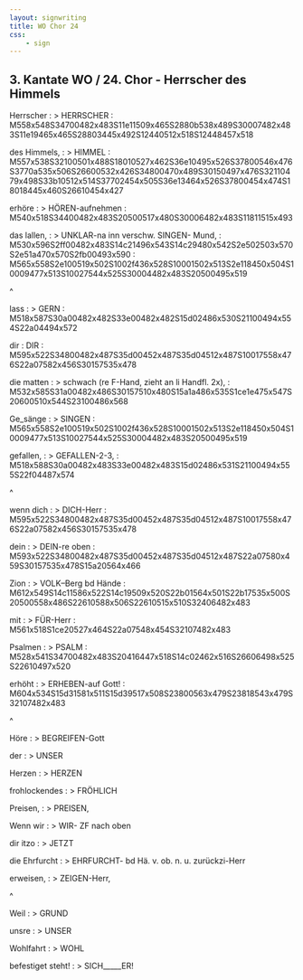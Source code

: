 ```yaml
---
layout: signwriting
title: WO Chor 24
css:
    - sign
---
```


<!--
https://www.signbank.org/signpuddle2.0/searchword.php
https://www.sutton-signwriting.io/signmaker
-->

## 3. Kantate WO / 24. Chor - Herrscher des Himmels

Herrscher
: > HERRSCHER
: M558x548S34700482x483S11e11509x465S2880b538x489S30007482x483S11e19465x465S28803445x492S12440512x518S12448457x518

des Himmels,
: > HIMMEL
: M557x538S32100501x488S18010527x462S36e10495x526S37800546x476S3770a535x506S26600532x426S34800470x489S30150497x476S32110479x498S33b10512x514S37702454x505S36e13464x526S37800454x474S18018445x460S26610454x427

erhöre
: >  HÖREN-aufnehmen
: M540x518S34400482x483S20500517x480S30006482x483S11811515x493

das lallen,
: > UNKLAR-na inn verschw. SINGEN- Mund,
: M530x596S2ff00482x483S14c21496x543S14c29480x542S2e502503x570S2e51a470x570S2fb00493x590
: M565x558S2e100519x502S1002f436x528S10001502x513S2e118450x504S10009477x513S10027544x525S30004482x483S20500495x519

^

lass
: > GERN
: M518x587S30a00482x482S33e00482x482S15d02486x530S21100494x554S22a04494x572

dir
: DIR
: M595x522S34800482x487S35d00452x487S35d04512x487S10017558x476S22a07582x456S30157535x478

die matten
: > schwach (re F-Hand, zieht an li Handfl. 2x),
: M532x585S31a00482x486S30157510x480S15a1a486x535S1ce1e475x547S20600510x544S23100486x568

Ge_sänge
: > SINGEN 
: M565x558S2e100519x502S1002f436x528S10001502x513S2e118450x504S10009477x513S10027544x525S30004482x483S20500495x519

gefallen,
: > GEFALLEN-2-3,
: M518x588S30a00482x483S33e00482x483S15d02486x531S21100494x555S22f04487x574

^

wenn dich
: > DICH-Herr
: M595x522S34800482x487S35d00452x487S35d04512x487S10017558x476S22a07582x456S30157535x478

dein
: > DEIN-re oben
: M593x522S34800482x487S35d00452x487S35d04512x487S22a07580x459S30157535x478S15a20564x466

Zion
: > VOLK–Berg bd Hände
: M612x549S14c11586x522S14c19509x520S22b01564x501S22b17535x500S20500558x486S22610588x506S22610515x510S32406482x483

mit
: > FÜR-Herr
: M561x518S1ce20527x464S22a07548x454S32107482x483

Psalmen
: > PSALM
: M528x541S34700482x483S20416447x518S14c02462x516S26606498x525S22610497x520

erhöht
: > ERHEBEN-auf Gott!
: M604x534S15d31581x511S15d39517x508S23800563x479S23818543x479S32107482x483

^

Höre
: > BEGREIFEN-Gott

der
: > UNSER

Herzen
: > HERZEN

frohlockendes
: > FRÖHLICH

Preisen,
: > PREISEN,

Wenn wir
: > WIR- ZF nach oben

dir itzo
: > JETZT

die Ehrfurcht
: > EHRFURCHT- bd Hä. v. ob. n. u. zurückzi-Herr 

erweisen,
: > ZEIGEN-Herr,

^

Weil
: > GRUND

unsre
: > UNSER

Wohlfahrt
: > WOHL

befestiget steht!
: > SICH_____ER!

